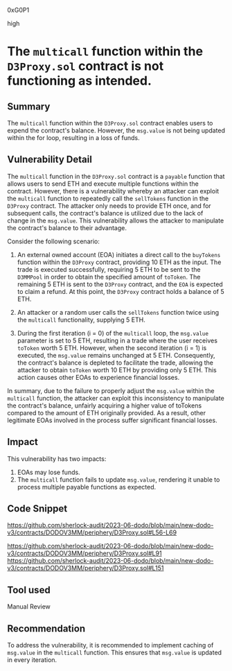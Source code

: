 0xG0P1

high

# The `multicall` function within the `D3Proxy.sol` contract is not functioning as intended.

## Summary
The `multicall` function within the `D3Proxy.sol` contract enables users to expend the contract's balance. However, the `msg.value` is not being updated within the for loop, resulting in a loss of funds.
## Vulnerability Detail
The `multicall` function in the `D3Proxy.sol` contract is a `payable` function that allows users to send ETH and execute multiple functions within the contract. However, there is a vulnerability whereby an attacker can exploit the `multicall` function to repeatedly call the `sellTokens` function in the `D3Proxy` contract. The attacker only needs to provide ETH once, and for subsequent calls, the contract's balance is utilized due to the lack of change in the `msg.value`. This vulnerability allows the attacker to manipulate the contract's balance to their advantage.

Consider the following scenario:

1. An external owned account (EOA) initiates a direct call to the `buyTokens` function within the `D3Proxy` contract, providing 10 ETH as the input. The trade is executed successfully, requiring 5 ETH to be sent to the `D3MMPool` in order to obtain the specified amount of `toToken`. The remaining 5 ETH is sent to the `D3Proxy` contract, and the `EOA` is expected to claim a refund. At this point, the `D3Proxy` contract holds a balance of 5 ETH.

2. An attacker or a random user calls the `sellTokens` function twice using the `multicall` functionality, supplying 5 ETH.

3. During the first iteration (i = 0) of the `multicall` loop, the `msg.value` parameter is set to 5 ETH, resulting in a trade where the user receives `toToken` worth 5 ETH. However, when the second iteration (i = 1) is executed, the `msg.value` remains unchanged at 5 ETH. Consequently, the contract's balance is depleted to facilitate the trade, allowing the attacker to obtain `toToken` worth 10 ETH by providing only 5 ETH. This action causes other EOAs to experience financial losses.

In summary, due to the failure to properly adjust the `msg.value` within the `multicall` function, the attacker can exploit this inconsistency to manipulate the contract's balance, unfairly acquiring a higher value of toTokens compared to the amount of ETH originally provided. As a result, other legitimate EOAs involved in the process suffer significant financial losses.

## Impact
This vulnerability has two impacts: 
1. EOAs may lose funds.
2. The `multicall` function fails to update `msg.value`, rendering it unable to process multiple payable functions as expected.
## Code Snippet
https://github.com/sherlock-audit/2023-06-dodo/blob/main/new-dodo-v3/contracts/DODOV3MM/periphery/D3Proxy.sol#L56-L69

https://github.com/sherlock-audit/2023-06-dodo/blob/main/new-dodo-v3/contracts/DODOV3MM/periphery/D3Proxy.sol#L91
https://github.com/sherlock-audit/2023-06-dodo/blob/main/new-dodo-v3/contracts/DODOV3MM/periphery/D3Proxy.sol#L151
## Tool used

Manual Review

## Recommendation
To address the vulnerability, it is recommended to implement caching of `msg.value` in the `multicall` function. This ensures that `msg.value` is updated in every iteration.